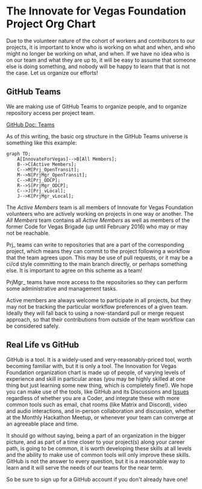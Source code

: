 <!--
 Copyright (C) 2022 Innovate for Vegas Foundation
 
 This file is part of doc-org-howtos.
 
 doc-org-howtos is free software: you can redistribute it and/or modify
 it under the terms of the GNU General Public License as published by
 the Free Software Foundation, either version 3 of the License, or
 (at your option) any later version.
 
 doc-org-howtos is distributed in the hope that it will be useful,
 but WITHOUT ANY WARRANTY; without even the implied warranty of
 MERCHANTABILITY or FITNESS FOR A PARTICULAR PURPOSE.  See the
 GNU General Public License for more details.
 
 You should have received a copy of the GNU General Public License
 along with doc-org-howtos.  If not, see <http://www.gnu.org/licenses/>.
-->

# The Innovate for Vegas Foundation Project Org Chart

Due to the volunteer nature of the cohort of workers and contributors to our projects, it is important to know who is working on what and when, and who might no longer be working on what, and when. If we have no idea who is on our team and what they are up to, it will be easy to assume that someone else is doing something, and nobody will be happy to learn that that is not the case. Let us organize our efforts!

## GitHub Teams

We are making use of GitHub Teams to organize people, and to organize repository access per project team.

[GitHub Doc: Teams](https://docs.github.com/en/organizations/organizing-members-into-teams/about-teams)

As of this writing, the basic org structure in the GitHub Teams universe is something like this example:

```mermaid
graph TD;
    A[InnovateForVegas]-->B[All Members];
    B-->C[Active Members];
    C-->M[Prj_OpenTransit];
    M-->N[PrjMgr_OpenTransit];
    C-->R[Prj_ODCP];
    R-->S[PrjMgr_ODCP];
    C-->J[Prj_vLocal];
    J-->K[PrjMgr_vLocal];
```

The *Active Members* team is all members of Innovate for Vegas Foundation volunteers who are actively working on projects in one way or another. The *All Members* team contains all *Active Members* as well as members of the former Code for Vegas Brigade (up until February 2016) who may or may not be reachable.

Prj_ teams can write to repositories that are a part of the corresponding project, which means they can commit to the project following a workflow that the team agrees upon. This may be use of pull requests, or it may be a ci/cd style committing to the main branch directly, or perhaps something else. It is important to agree on this scheme as a team!

PrjMgr_ teams have more access to the repositories so they can perform some administrative and management tasks.

Active members are always welcome to participate in all projects, but they may not be tracking the particular workflow preferences of a given team. Ideally they will fall back to using a now-standard pull or merge request approach, so that their contributions from outside of the team workflow can be considered safely.

## Real Life vs GitHub

GitHub is a tool. It is a widely-used and very-reasonably-priced tool, worth becoming familiar with, but it is only a tool. The Innovation for Vegas Foundation organization chart is made up of people, of varying levels of experience and skill in particular areas (you may be highly skilled at one thing but just learning some new thing, which is completely fine!). We hope you can make use of the tools, like GitHub and its Discussions and [Issues](issues.md) regardless of whether you are a Coder, and integrate these with more common tools such as email, chat rooms (like Matrix and Discord), video and audio interactions, and in-person collaboration and discussion, whether at the Monthly Hackathon Meetup, or whenever your team can converge at an agreeable place and time.

It should go without saying, being a part of an organization in the bigger picture, and as part of a time closer to your project(s) along your career path, is going to be common, it is worth developing these skills at all levels and the ability to make use of common tools will only improve these skills. GitHub is not the answer to every question, but it is a reasonable way to learn and it will serve the needs of our teams for the near term.

So be sure to sign up for a GitHub account if you don't already have one!

